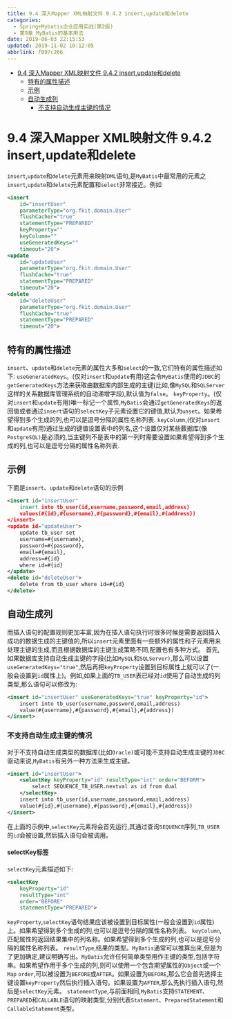 ```yaml
---
title: 9.4 深入Mapper XML映射文件 9.4.2 insert,update和delete
categories: 
  - Spring+Mybatis企业应用实战(第2版)
  - 第9章 MyBatis的基本用法
date: 2019-06-03 22:15:53
updated: 2019-11-02 10:12:05
abbrlink: f097c266
---
```

<div id='my_toc'>

- [9.4 深入Mapper XML映射文件 9.4.2 insert,update和delete](/JavaReadingNotes/f097c266/#9-4-深入Mapper-XML映射文件-9-4-2-insert,update和delete)
    - [特有的属性描述](/JavaReadingNotes/f097c266/#特有的属性描述)
    - [示例](/JavaReadingNotes/f097c266/#示例)
    - [自动生成列](/JavaReadingNotes/f097c266/#自动生成列)
        - [不支持自动生成主键的情况](/JavaReadingNotes/f097c266/#不支持自动生成主键的情况)

</div>
<!--more-->
<script>if (navigator.platform.toLowerCase() == 'win32'){document.getElementById('my_toc').style.display = 'none';}</script>

<!--end-->
# 9.4 深入Mapper XML映射文件 9.4.2 insert,update和delete #
`insert`,`update`和`delete`元素用来映射`DML`语句,是`MyBatis`中最常用的元素之`insert`,`update`和`delete`元素配置和`select`非常接近。例如
```xml
<insert
    id="insertUser"
    parameterType="org.fkit.domain.User"
    flushCacher="true"
    statementType="PREPARED"
    keyProperty=""
    keyColumn=""
    useGeneratedKeys=""
    timeout="20">
<update
    id="updateUser"
    parameterType="org.fkit.domain.User"
    flushCache="true"
    statementType="PREPARED"
    timeout="20">
<delete
    id="deleteUser"
    parameterType="org.fkit.domain.User"
    flushCache="true"
    statementType="PREPARED"
    timeout="20">
```
## 特有的属性描述 ##
`insert`、`update`和`delete`元素的属性大多和`select`的一致,它们特有的属性描述如下:
`useGeneratedKeys`。(仅对`insert`和`update`有用)这会令`MyBatis`使用的`JDBC`的`getGeneratedKeys`方法来获取由数据库内部生成的主键(比如,像`MySQL`和`SQLServer`这样的关系数据库管理系统的自动递增字段),默认值为`false`。
`keyProperty`。(仅对`insert`和`update`有用)唯一标记一个属性,`MyBatis`会通过`getGeneratedKeys`的返回值或者通过`insert`语句的`selectKey`子元素设置它的键值,默认为`unset`。如果希望得到多个生成的列,也可以是逗号分隔的属性名称列表.
`keyColumn`,(仅对`insert`和`update`有用)通过生成的键值设置表中的列名,这个设置仅对某些薮据库(像`PostgreSQL)`是必须的,当主键列不是表中的第一列时需要设置如果希望得到多个生成的列,也可以是逗号分隔的属性名称列表.
## 示例 ##
下面是`insert`、`update`和`delete`语句的示例
```xml
<insert id="insertUser"
    insert into tb_user(id,username,password,email,address)
    values(#{id},#{username},#{password},#{email},#{address})
</insert>
<update id="updateUser">
    update tb_user set
    username=#{username},
    password=#{password},
    email=#{email},
    address=#{id}
    where id=#{id}
</update>
<delete id="deleteUser">
    delete from tb_user where id=#{id}
</delete>
```
## 自动生成列 ##
而插入语句的配置规则更加丰富,因为在插入语句执行时很多时候是需要返回插入成功的数据生成的主键值的,所以`insert`元素里面有一些额外的属性和子元素用来处理主键的生成,而且根据数据库的主键生成策略不同,配置也有多种方式。
首先,如果数据库支持自动生成主键的字段(比如`MySQL`和`SQLServer)`,那么可以设置`useGeneratedKeys="true"`,然后再把`keyProperty`设置到目标属性上就可以了(一般会设置到`id`属性上)。例如,如果上面的`TB_USER`表已经对`id`使用了自动生成的列类型,那么语句可以修改为:
```xml
<insert id="insertUser" useGeneratedKeys="true" keyProperty="id">
    insert into tb_user(username,password,email,address)
    value(#{username},#{password},#{email},#{address})
</insert>
```
### 不支持自动生成主键的情况 ###
对于不支持自动生成类型的数据库(比如`Oracle)`或可能不支持自动生成主键的`JDBC`驱动来说,`MyBatis`有另外一种方法来生成主键。
```xml
<insert id="insertUser">
    <selectKey keyProperty="id" resultType="int" order="BEFORM">
        select SEQUENCE_TB_USER.nextval as id from dual
    </selectKey>
    insert into tb_user(id,username,password,email,address)
    value(#{id},#{username},#{password},#{email},#{address})
</insert>
```
在上面的示例中,`selectKey`元素将会首先运行,其通过查询`SEQUENCE`序列,`TB_USER`的`id`会被设置,然后插入语句会被调用。
#### selectKey标签 ####
`selectKey`元素描述如下:
```xml
<selectKey
    keyProperty="id"
    resultType="int"
    order="BEFORE"
    statementType="PREPARED">
```
`keyProperty`,`selectKey`语句结果应该被设置到目标属性(一般会设置到`id`属性)上。如果希望得到多个生成的列,也可以是逗号分隔的属性名称列表。
`keyColumn`,匹配属性的返回结果集中的列名称。如果希望得到多个生成的列,也可以是逗号分隔的属性名称列表。
`resultType`,结果的类型。`MyBatis`通常可以推算出来,但是为了更加确定,建议明确写出。`MyBatis`允许任何简单类型用作主键的类型,包括字符串。如果希望作用于多个生成的列,则可以使用一个包含期望属性的`Object`或一个`Map`
`order`,可以被设置为`BEFORE`或`AFTER`。如果设置为`BEFORE`,那么它会首先选择主键设置`keyProperty`然后执行插入语句。如果设置为`AFTER`,那么先执行插入语句,然后是`selectKey`元素。
`statementType`,与前面相同,`MyBatis`支持`STATEMENT`、`PREPARED`和`CALLABLE`语句的映射类型,分别代表`Statement`、`PreparedStatement`和`CallableStatement`类型。
